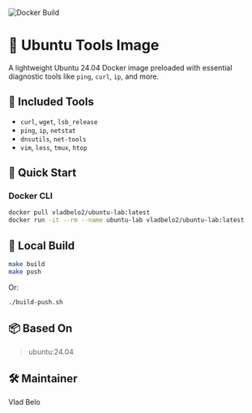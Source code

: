 ![Docker Build](https://github.com/vladbelo2/ubuntu-images/actions/workflows/docker.yml/badge.svg)

# 🐧 Ubuntu Tools Image

A lightweight Ubuntu 24.04 Docker image preloaded with essential diagnostic tools like `ping`, `curl`, `ip`, and more.

## 🔧 Included Tools

- `curl`, `wget`, `lsb_release`
- `ping`, `ip`, `netstat`
- `dnsutils`, `net-tools`
- `vim`, `less`, `tmux`, `htop`

## 🚀 Quick Start

### Docker CLI

```bash
docker pull vladbelo2/ubuntu-lab:latest
docker run -it --rm --name ubuntu-lab vladbelo2/ubuntu-lab:latest
```

## 🔨 Local Build

```bash
make build
make push
```

Or:

```bash
./build-push.sh
```

## 📦 Based On

> ubuntu:24.04

## 🛠 Maintainer

Vlad Belo
